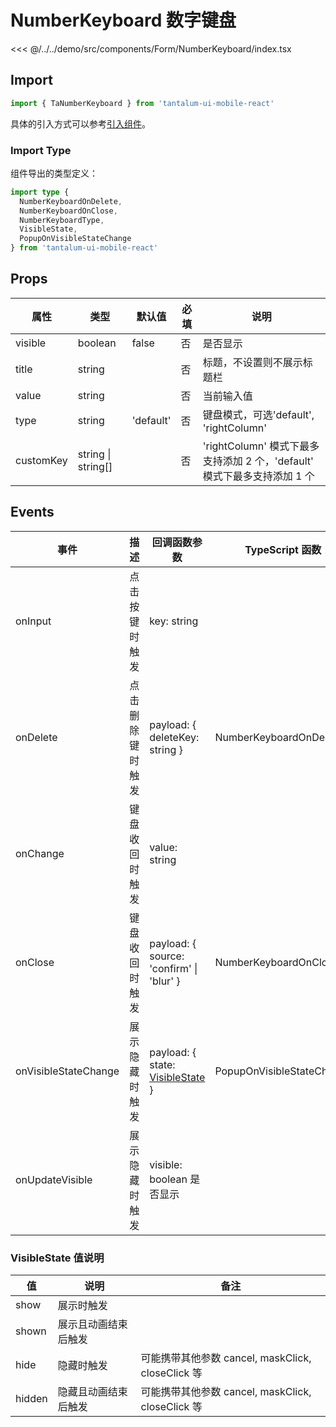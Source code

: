 # NumberKeyboard 数字键盘

<CodeDemo name="NumberKeyboard">

<<< @/../../demo/src/components/Form/NumberKeyboard/index.tsx

</CodeDemo>

## Import

```js
import { TaNumberKeyboard } from 'tantalum-ui-mobile-react'
```

具体的引入方式可以参考[引入组件](../guide/import.md)。

### Import Type

组件导出的类型定义：

```ts
import type {
  NumberKeyboardOnDelete,
  NumberKeyboardOnClose,
  NumberKeyboardType,
  VisibleState,
  PopupOnVisibleStateChange
} from 'tantalum-ui-mobile-react'
```

## Props

| 属性      | 类型               | 默认值    | 必填 | 说明                                                                     |
| --------- | ------------------ | --------- | ---- | ------------------------------------------------------------------------ |
| visible   | boolean            | false     | 否   | 是否显示                                                                 |
| title     | string             |           | 否   | 标题，不设置则不展示标题栏                                               |
| value     | string             |           | 否   | 当前输入值                                                               |
| type      | string             | 'default' | 否   | 键盘模式，可选'default', 'rightColumn'                                   |
| customKey | string \| string[] |           | 否   | 'rightColumn' 模式下最多支持添加 2 个，'default' 模式下最多支持添加 1 个 |

## Events

| 事件                 | 描述             | 回调函数参数                                                                | TypeScript 函数           |
| -------------------- | ---------------- | --------------------------------------------------------------------------- | ------------------------- |
| onInput              | 点击按键时触发   | key: string                                                                 |                           |
| onDelete             | 点击删除键时触发 | payload: { deleteKey: string }                                              | NumberKeyboardOnDelete    |
| onChange             | 键盘收回时触发   | value: string                                                               |                           |
| onClose              | 键盘收回时触发   | payload: { source: 'confirm' \| 'blur' }                                    | NumberKeyboardOnClose     |
| onVisibleStateChange | 展示隐藏时触发   | payload: { state: [VisibleState](./NumberKeyboard.md#visiblestate-值说明) } | PopupOnVisibleStateChange |
| onUpdateVisible      | 展示隐藏时触发   | visible: boolean 是否显示                                                   |                           |

### VisibleState 值说明

| 值     | 说明                 | 备注                                              |
| ------ | -------------------- | ------------------------------------------------- |
| show   | 展示时触发           |                                                   |
| shown  | 展示且动画结束后触发 |                                                   |
| hide   | 隐藏时触发           | 可能携带其他参数 cancel, maskClick, closeClick 等 |
| hidden | 隐藏且动画结束后触发 | 可能携带其他参数 cancel, maskClick, closeClick 等 |
